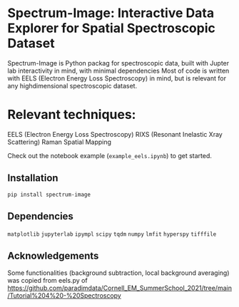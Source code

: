 # Spectrum-Image: Interactive Data Explorer for Spatial Spectroscopic Dataset
Spectrum-Image is Python packag for spectroscopic data, built with Jupter lab interactivity in mind, with minimal dependencies
Most of code is written with EELS (Electron Energy Loss Spectroscopy) in mind, but is relevant for any highdimensional spectroscopic dataset.

# Relevant techniques:
EELS (Electron Energy Loss Spectroscopy)
RIXS (Resonant Inelastic Xray Scattering)
Raman Spatial Mapping

Check out the notebook example (`example_eels.ipynb`) to get started.

## Installation
`pip install spectrum-image`

## Dependencies
`matplotlib`
`jupyterlab`
`ipympl`
`scipy`
`tqdm`
`numpy`
`lmfit`
`hyperspy`
`tifffile`

## Acknowledgements
Some functionalities (background subtraction, local background averaging) was copied from eels.py of https://github.com/paradimdata/Cornell_EM_SummerSchool_2021/tree/main/Tutorial%204%20-%20Spectroscopy
